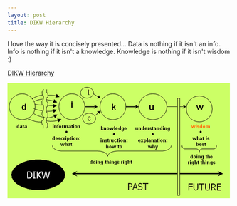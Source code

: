```yaml
---
layout: post
title: DIKW Hierarchy
---
```


I love the way it is concisely presented... Data is nothing if it isn't an info. Info is nothing if it isn't a knowledge. Knowledge is nothing if it isn't wisdom :)

[DIKW Hierarchy](http://en.wikipedia.org/wiki/DIKW)

![](/img/DIKW.png)
